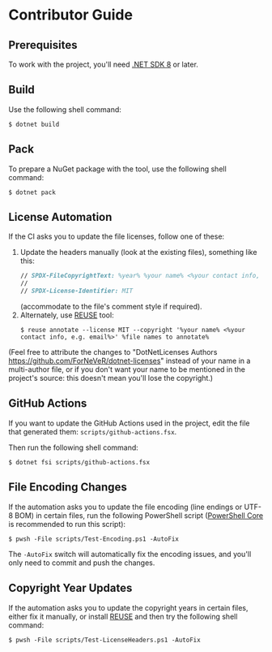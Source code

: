 <!--
SPDX-FileCopyrightText: 2024 Friedrich von Never <friedrich@fornever.me>

SPDX-License-Identifier: MIT
-->

Contributor Guide
=================

Prerequisites
-------------
To work with the project, you'll need [.NET SDK 8][dotnet-sdk] or later.

Build
-----
Use the following shell command:

```console
$ dotnet build
```

Pack
----
To prepare a NuGet package with the tool, use the following shell command:

```console
$ dotnet pack
```

License Automation
------------------
If the CI asks you to update the file licenses, follow one of these:
1. Update the headers manually (look at the existing files), something like this:
   ```fsharp
   // SPDX-FileCopyrightText: %year% %your name% <%your contact info, e.g. email%>
   //
   // SPDX-License-Identifier: MIT
   ```
   (accommodate to the file's comment style if required).
2. Alternately, use [REUSE][reuse] tool:
   ```console
   $ reuse annotate --license MIT --copyright '%your name% <%your contact info, e.g. email%>' %file names to annotate%
   ```

(Feel free to attribute the changes to "DotNetLicenses Authors <https://github.com/ForNeVeR/dotnet-licenses>" instead of your name in a multi-author file, or if you don't want your name to be mentioned in the project's source: this doesn't mean you'll lose the copyright.)

GitHub Actions
--------------
If you want to update the GitHub Actions used in the project, edit the file that generated them: `scripts/github-actions.fsx`.

Then run the following shell command:
```console
$ dotnet fsi scripts/github-actions.fsx
```

File Encoding Changes
---------------------
If the automation asks you to update the file encoding (line endings or UTF-8 BOM) in certain files, run the following PowerShell script ([PowerShell Core][powershell] is recommended to run this script):
```console
$ pwsh -File scripts/Test-Encoding.ps1 -AutoFix
```

The `-AutoFix` switch will automatically fix the encoding issues, and you'll only need to commit and push the changes.

Copyright Year Updates
----------------------
If the automation asks you to update the copyright years in certain files, either fix it manually, or install [REUSE][reuse] and then try the following shell command:
```console
$ pwsh -File scripts/Test-LicenseHeaders.ps1 -AutoFix
```

[dotnet-sdk]: https://dotnet.microsoft.com/en-us/download
[powershell]: https://learn.microsoft.com/en-us/powershell/scripting/install/installing-powershell
[reuse]: https://reuse.software/
